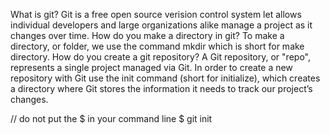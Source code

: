 What is git?
Git is a free open source verision control system let allows individual developers and large organizations alike manage a project as it changes over time.
How do you make a directory in git?
To make a directory, or folder, we use the command mkdir which is short for make directory.
How do you create a git repository?
A Git repository, or "repo", represents a single project managed via Git.  In order to create a new repository with Git use the init command (short for initialize), which creates a directory where Git stores the information it needs to track our project’s changes.

// do not put the $ in your command line
$ git init